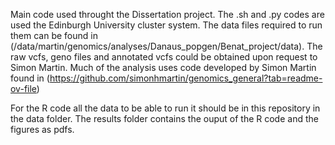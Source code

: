 Main code used throught the Dissertation project.
The .sh and .py codes are used the Edinburgh University cluster system. The data files required to run them can be found in (/data/martin/genomics/analyses/Danaus_popgen/Benat_project/data).
The raw vcfs, geno files and annotated vcfs could be obtained upon request to Simon Martin.
Much of the analysis uses code developed by Simon Martin found in (https://github.com/simonhmartin/genomics_general?tab=readme-ov-file)

For the R code all the data to be able to run it should be in this repository in the data folder.
The results folder contains the ouput of the R code and the figures as pdfs.

